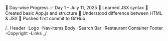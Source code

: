 📅 Day-wise Progress
✅ Day 1 – July 11, 2025
🔸 Learned JSX syntax
🔸 Created basic App.js and structure
🔸 Understood difference between HTML & JSX
🔸 Pushed first commit to GitHub

/_
Header
-Logo
-Nav-items
Body
-Search Bar
-Restaurant Container
Footer
-Copyright
-Links
_/
